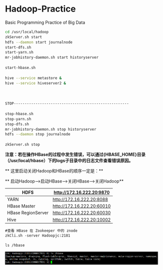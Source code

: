 # Hadoop-Practice

Basic Programming Practice of Big Data

```bash
cd /usr/local/hadoop
zkServer.sh start
hdfs --daemon start journalnode
start-dfs.sh
start-yarn.sh
mr-jobhistory-daemon.sh start historyserver

start-hbase.sh

hive --service metastore &
hive --service hiveserver2 &



STOP-----------------------------------------------------

stop-hbase.sh
stop-yarn.sh
stop-dfs.sh
mr-jobhistory-daemon.sh stop historyserver
hdfs --daemon stop journalnode

zkServer.sh stop
```

**注意：若在操作HBase的过程中发生错误，可以通过{HBASE\_HOME}目录（/usr/local/hbase）下的logs子目录中的日志文件查看错误原因。**

** 这里启动关闭Hadoop和HBase的顺序一定是：**

** 启动Hadoop—>启动HBase—>关闭HBase—>关闭Hadoop**


| HDFS               | http://172.16.222.20:9870  |
| ------------------ | -------------------------- |
| YARN               | http://172.16.222.20:8088  |
| HBase Master       | http://172.16.222.20:60010 |
| HBase RegionServer | http://172.16.222.20:60030 |
| Hive               | http://172.16.222.20:10002 |

```shell
#查看 HBase 在 Zookeeper 中的 znode
zkCli.sh -server Hadoopjc:2181

ls /hbase
```

<img src="imgs/image-20240605111232722.png" alt="image-20240605111232722" style="zoom:80%;" />
